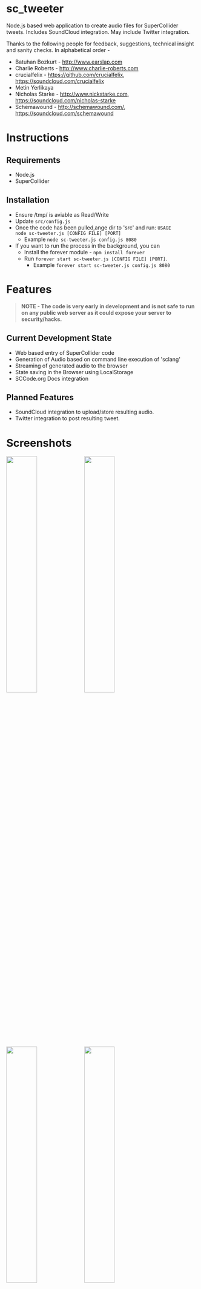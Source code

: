 sc_tweeter
=========

Node.js based web application to create audio files for SuperCollider tweets. Includes SoundCloud integration. May include Twitter integration.


Thanks to the following people for feedback, suggestions, technical insight and sanity checks. In alphabetical order -

- Batuhan Bozkurt - http://www.earslap.com
- Charlie Roberts - http://www.charlie-roberts.com
- crucialfelix - https://github.com/crucialfelix, https://soundcloud.com/crucialfelix
- Metin Yerlikaya
- Nicholas Starke - http://www.nickstarke.com, https://soundcloud.com/nicholas-starke
- Schemawound - http://schemawound.com/, https://soundcloud.com/schemawound


Instructions
=========

Requirements
---------
- Node.js
- SuperCollider

Installation
---------
- Ensure /tmp/ is aviable as Read/Write
- Update <code>src/config.js</code>
- Once the code has been pulled,ange dir to 'src' and run: <code>USAGE node sc-tweeter.js [CONFIG FILE] [PORT]</code>
	- Example <code>node sc-tweeter.js config.js 8080</code>
- If you want to run the process in the background, you can 
  - Install the forever module - <code>npm install forever</code>
  - Run <code>forever start sc-tweeter.js [CONFIG FILE] [PORT]</code>. 
  	- Example <code>forever start sc-tweeter.js config.js 8080</code>

Features
=========

> **NOTE - The code is very early in development and is not safe to run on any public web server as it could expose your server to security/hacks.**

Current Development State
---------

- Web based entry of SuperCollider code
- Generation of Audio based on command line execution of 'sclang'
- Streaming of generated audio to the browser
- State saving in the Browser using LocalStorage
- SCCode.org Docs integration

Planned Features
---------

- SoundCloud integration to upload/store resulting audio.
- Twitter integration to post resulting tweet.



Screenshots
=========

<img src="https://raw.github.com/dysf/sc_tweeter/master/docs/image_0.png" width="40%" />
<img src="https://raw.github.com/dysf/sc_tweeter/master/docs/image_1.png" width="40%" />
<img src="https://raw.github.com/dysf/sc_tweeter/master/docs/image_2.png" width="40%" />
<img src="https://raw.github.com/dysf/sc_tweeter/master/docs/image_3.png" width="40%" />
<img src="https://raw.github.com/dysf/sc_tweeter/master/docs/image_4.png" width="40%" />
<img src="https://raw.github.com/dysf/sc_tweeter/master/docs/image_5.png" width="40%" />
<img src="https://raw.github.com/dysf/sc_tweeter/master/docs/image_6.png" width="40%" />


Technical Notes
=========

Overview
---------

- The application allows a user to submit SuperCollider code via a form. 
- The submitted code is then inserted into a template that facilitates command line execution of SuperCollider (sclang) to generate audio.
- Audio is generated in 16bit 44.1kHz AIFF format.
- Via a post-redirect-get pattern, audio is streamed to the browser.

Codebase
---------

- examples: Sample SuperCollider code that is created, along with the resulting audio.
- test: Reference SuperCollider code that is used for standalone testing of SC integration. 
- leftovers: Experiments, abandoned ideas etc. that may be of interest.


